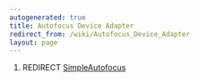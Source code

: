 ```yaml
---
autogenerated: true
title: Autofocus Device Adapter
redirect_from: /wiki/Autofocus_Device_Adapter
layout: page
---
```


1.  REDIRECT [SimpleAutofocus](SimpleAutofocus "wikilink")
